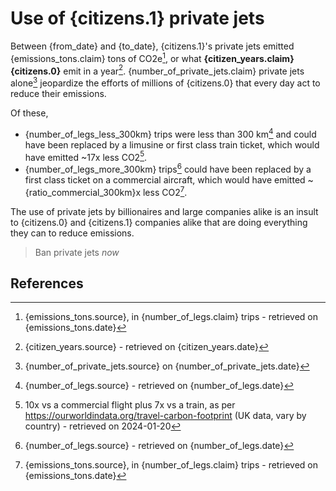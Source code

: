 # Use of {citizens.1} private jets

Between {from_date} and {to_date}, {citizens.1}'s private jets emitted
{emissions_tons.claim} tons of CO2e[^1], or what **{citizen_years.claim} {citizens.0}** emit in a year[^2].
{number_of_private_jets.claim} private jets alone[^3] jeopardize the efforts of millions
of {citizens.0} that every day act to reduce their emissions.

Of these,
* {number_of_legs_less_300km} trips were less than 300 km[^4] and could have been replaced by
  a limusine or first class train ticket, which would have emitted ~17x less CO2[^5].
* {number_of_legs_more_300km} trips[^4] could have been replaced by
  a first class ticket on a commercial aircraft, which would have emitted
  ~{ratio_commercial_300km}x less CO2[^1].

The use of private jets by billionaires and large companies alike is an insult
to {citizens.0} and {citizens.1} companies alike that are doing everything they can
to reduce emissions.

> Ban private jets _now_

## References

[^1]: {emissions_tons.source}, in {number_of_legs.claim} trips[^4] - retrieved on {emissions_tons.date}
[^2]: {citizen_years.source} - retrieved on {citizen_years.date}
[^3]: {number_of_private_jets.source} on {number_of_private_jets.date}
[^4]: {number_of_legs.source} - retrieved on {number_of_legs.date}
[^5]: 10x vs a commercial flight[^1] plus 7x vs a train, as per https://ourworldindata.org/travel-carbon-footprint (UK data, vary by country) - retrieved on 2024-01-20
